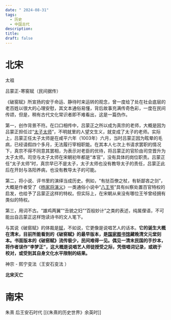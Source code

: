```yaml
---
date: " 2024-08-31"
tags:
  - 历史
  - 中国古代
description: 
title: 
draft: false
---
```

# 北宋

太祖

吕蒙正-寒窑赋（民间据传）

《破窑赋》所宣扬的安于命运、静待时来运转的观念，曾一度给了处在社会底层的老百姓以很大的心理安慰，其文本通俗易懂，背后故事充满传奇色彩，一度在民间传颂，但是，稍有古代文化常识者即不难看出，这是一篇伪作。

第一，创作背景不符。在口口相传中，吕蒙正之所以成为真宗的老师，大概是因为吕蒙正担任过“[太子太师](https://baike.baidu.com/item/%E5%A4%AA%E5%AD%90%E5%A4%AA%E5%B8%88/63632?fromModule=lemma_inlink)”，不明就里的人望文生义，就变成了太子的老师。实际上，吕蒙正任太子太师是在咸平六年（1003年）六月，当时吕蒙正因为眩晕的毛病，已经请假四个多月，无法履行宰相职能。在其本人七次上书请求罢职的情况下，真宗不得不同意其罢相，为表示对老臣的优待，将吕蒙正的官阶由司空晋升为太子太师。司空与太子太师在宋朝初年都是“本官”，没有具体的岗位职责。吕蒙正任“太子太师”时，真宗早已不是太子，太子太师也没有教导太子的责任，吕蒙正此后在开封与洛阳养病，也没有教导太子的可能。

第二，将小说、评书里的演绎当成历史。例如，“有挞百僚之杖，有斩鄙吝之剑”，大概是作者受了《[杨家将演义](https://baike.baidu.com/item/%E6%9D%A8%E5%AE%B6%E5%B0%86%E6%BC%94%E4%B9%89/6409929?fromModule=lemma_inlink)》一类通俗小说中“[八王爷](https://baike.baidu.com/item/%E5%85%AB%E7%8E%8B%E7%88%B7/8451419?fromModule=lemma_inlink)”具有纠察处置百官特权的启发，也给予了吕蒙正这样的特权。但实际上，在宋朝从来没有哪位王爷曾经拥有类似的特权。

第三，用词不古。“雄鸡两翼”“丑貌之妇”“百般妙计”之类的表述，纯属俚语，不可能出自吕蒙正这样饱读诗书的文人笔下。

与其说《破窑赋》的体裁是[赋](https://baike.baidu.com/item/%E8%B5%8B/16270933?fromModule=lemma_inlink)，不如说，它更像是说唱艺人的话本。**它的诞生大概在清末，目前所能看到的《破窑赋》的最早版本，是[国家图书馆](https://baike.baidu.com/item/%E5%9B%BD%E5%AE%B6%E5%9B%BE%E4%B9%A6%E9%A6%86/10564963?fromModule=lemma_inlink)藏晚清文元堂刻本。书面版本的《破窑赋》流传极少，民间难得一见。偶见一清末民国的手抄本，将作者误作“李梦正”，这大概是说唱艺人师徒授受之际，凭借唱词记录，或疏于校对，或受到其自身文化水平限制的结果。**


神宗 - 熙宁变法（王安石变法 ）

**北宋灭亡**

# 南宋

朱熹 后王安石时代 [[《朱熹的历史世界》余英时]]